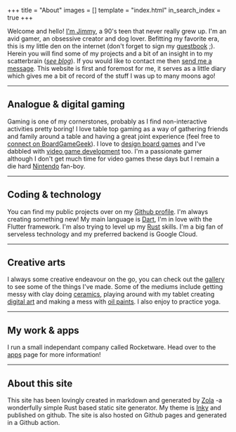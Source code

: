 +++
title = "About"
images = []
template = "index.html"
in_search_index = true
+++

Welcome and hello! [I'm Jimmy](/series/self-portraits), a 90's teen that never really grew up. I'm an avid gamer, an obsessive creator and dog lover. Befitting my favorite era, this is my little den on the internet (don't forget to sign my [guestbook](/guestbook) ;). Herein you will find some of my projects and a bit of an insight in to my scatterbrain (_[see blog](/blog/)_). If you would like to contact me then [send me a message](https://docs.google.com/forms/d/e/1FAIpQLScIN2i8tudYfvWZO96Ed-_ma011PgZU-CrxRyCXdSA1z9NRjA/viewform). This website is first and foremost for me, it serves as a little diary which gives me a bit of record of the stuff I was up to many moons ago!

---

## Analogue & digital gaming

Gaming is one of my cornerstones, probably as I find non-interactive activities pretty boring! I love table top gaming as a way of gathering friends and family around a table and having a great joint experience (feel free to [connect on BoardGameGeek](https://boardgamegeek.com/user/jimmyff)). I love to  [design board games](/tags/gamedev-analogue/) and I've dabbled with [video game development](/tags/gamedev-digital) too. I'm a passionate gamer although I don't get much time for video games these days but I remain a die hard [Nintendo](/tags/nintendo) fan-boy.

---

## Coding & technology

You can find my public projects over on my [Github profile](https://github.com/jimmyff/). I'm always creating something new! My main language is [Dart](/tags/lang-dart), I'm in love with the Flutter framework. I'm also trying to level up my [Rust](/tags/lang-rust) skills. I'm a big fan of serveless technology and my preferred backend is Google Cloud.

---

## Creative arts

I always some creative endeavour on the go, you can check out the [gallery](/gallery) to see some of the things I've made. Some of the mediums include getting messy with clay doing [ceramics](/medium/ceramic/), playing around with my tablet creating [digital art](/medium/digital/) and making a mess with [oil paints](/medium/oil/). I also enjoy to practice yoga.

---

## My work & apps

I run a small independant company called Rocketware. Head over to the [apps](/apps) page for more information!

---

## About this site

This site has been lovingly created in markdown and generated by [Zola](https://getzola.org/) -a wonderfully simple Rust based static site generator. My theme is [Inky](https://github.com/jimmyff/zola-inky) and published on github. The site is also hosted on Github pages and generated in a Github action.
